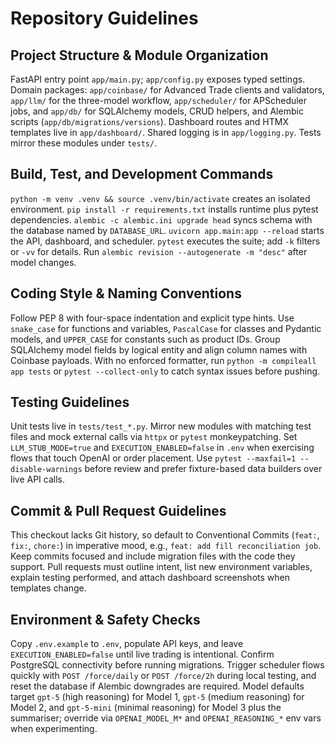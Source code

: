 # Repository Guidelines

## Project Structure & Module Organization
FastAPI entry point `app/main.py`; `app/config.py` exposes typed settings. Domain packages: `app/coinbase/` for Advanced Trade clients and validators, `app/llm/` for the three-model workflow, `app/scheduler/` for APScheduler jobs, and `app/db/` for SQLAlchemy models, CRUD helpers, and Alembic scripts (`app/db/migrations/versions`). Dashboard routes and HTMX templates live in `app/dashboard/`. Shared logging is in `app/logging.py`. Tests mirror these modules under `tests/`.

## Build, Test, and Development Commands
`python -m venv .venv && source .venv/bin/activate` creates an isolated environment. `pip install -r requirements.txt` installs runtime plus pytest dependencies. `alembic -c alembic.ini upgrade head` syncs schema with the database named by `DATABASE_URL`. `uvicorn app.main:app --reload` starts the API, dashboard, and scheduler. `pytest` executes the suite; add `-k` filters or `-vv` for details. Run `alembic revision --autogenerate -m "desc"` after model changes.

## Coding Style & Naming Conventions
Follow PEP 8 with four-space indentation and explicit type hints. Use `snake_case` for functions and variables, `PascalCase` for classes and Pydantic models, and `UPPER_CASE` for constants such as product IDs. Group SQLAlchemy model fields by logical entity and align column names with Coinbase payloads. With no enforced formatter, run `python -m compileall app tests` or `pytest --collect-only` to catch syntax issues before pushing.

## Testing Guidelines
Unit tests live in `tests/test_*.py`. Mirror new modules with matching test files and mock external calls via `httpx` or `pytest` monkeypatching. Set `LLM_STUB_MODE=true` and `EXECUTION_ENABLED=false` in `.env` when exercising flows that touch OpenAI or order placement. Use `pytest --maxfail=1 --disable-warnings` before review and prefer fixture-based data builders over live API calls.

## Commit & Pull Request Guidelines
This checkout lacks Git history, so default to Conventional Commits (`feat:`, `fix:`, `chore:`) in imperative mood, e.g., `feat: add fill reconciliation job`. Keep commits focused and include migration files with the code they support. Pull requests must outline intent, list new environment variables, explain testing performed, and attach dashboard screenshots when templates change.

## Environment & Safety Checks
Copy `.env.example` to `.env`, populate API keys, and leave `EXECUTION_ENABLED=false` until live trading is intentional. Confirm PostgreSQL connectivity before running migrations. Trigger scheduler flows quickly with `POST /force/daily` or `POST /force/2h` during local testing, and reset the database if Alembic downgrades are required. Model defaults target `gpt-5` (high reasoning) for Model 1, `gpt-5` (medium reasoning) for Model 2, and `gpt-5-mini` (minimal reasoning) for Model 3 plus the summariser; override via `OPENAI_MODEL_M*` and `OPENAI_REASONING_*` env vars when experimenting.
